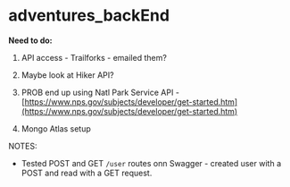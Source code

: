 # adventures_backEnd

**Need to do:**

1. API access - Trailforks - emailed them?

2. Maybe look at Hiker API?

3. PROB end up using Natl Park Service API - [https://www.nps.gov/subjects/developer/get-started.htm](https://www.nps.gov/subjects/developer/get-started.htm)

4. Mongo Atlas setup



NOTES:

- Tested POST and GET ```/user``` routes onn Swagger - created user with a POST and read with a GET request.